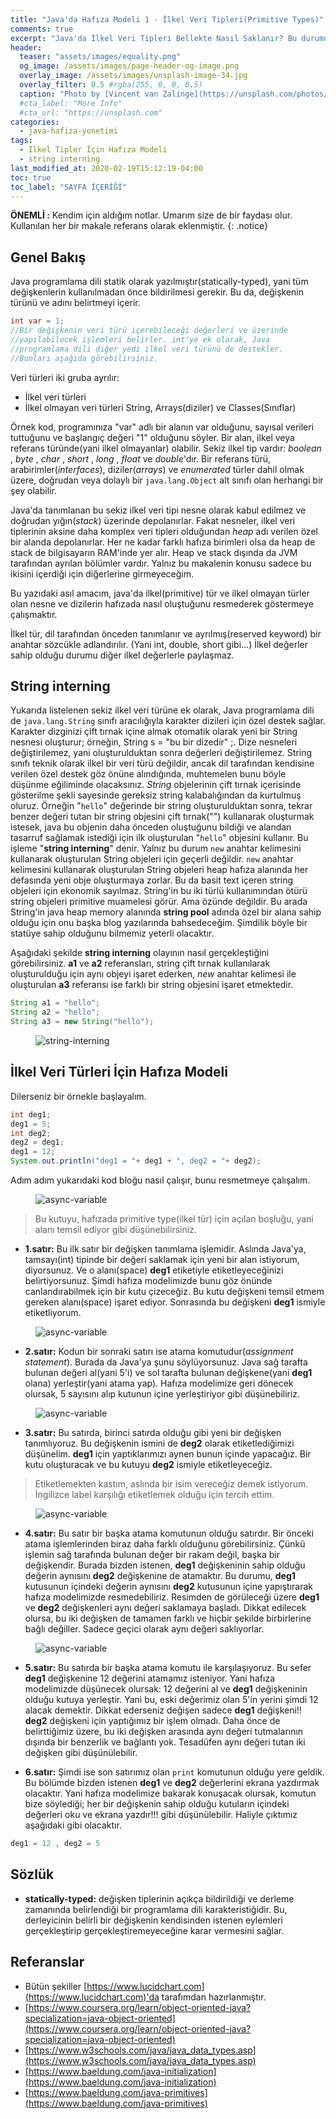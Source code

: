 ```yaml
---
title: "Java'da Hafıza Modeli 1 - İlkel Veri Tipleri(Primitive Types)"
comments: true
excerpt: "Java'da İlkel Veri Tipleri Bellekte Nasıl Saklanır? Bu durumun net anlaşılması için nasıl simüle edebiliriz? String interning nedir?"
header:
  teaser: "assets/images/equality.png"
  og_image: /assets/images/page-header-og-image.png
  overlay_image: /assets/images/unsplash-image-34.jpg
  overlay_filter: 0.5 #rgba(255, 0, 0, 0.5)
  caption: "Photo by [Vincent van Zalinge](https://unsplash.com/photos/vUNQaTtZeOo) on Unsplash"
  #cta_label: "More Info"
  #cta_url: "https://unsplash.com"
categories:
  - java-hafiza-yonetimi
tags:
  - İlkel Tipler İçin Hafıza Modeli
  - string interning
last_modified_at: 2020-02-19T15:12:19-04:00
toc: true
toc_label: "SAYFA İÇERİĞİ"
---
```




**ÖNEMLİ :** Kendim için aldığım notlar. Umarım size de bir faydası olur. Kullanılan her bir makale referans olarak eklenmiştir.
{: .notice}

## Genel Bakış

Java programlama dili statik olarak yazılmıştır(statically-typed), yani tüm değişkenlerin kullanılmadan önce bildirilmesi gerekir. Bu da, değişkenin türünü ve adını belirtmeyi içerir.

```java
int var = 1;
//Bir değişkenin veri türü içerebileceği değerleri ve üzerinde
//yapılabilecek işlemleri belirler. int'ye ek olarak, Java
//programlama dili diğer yedi ilkel veri türünü de destekler.
//Bunları aşağıda görebilirsiniz.
```

Veri türleri iki gruba ayrılır:
* İlkel veri türleri
* İlkel olmayan veri türleri String, Arrays(diziler) ve Classes(Sınıflar)

Örnek kod, programınıza "var" adlı bir alanın var olduğunu, sayısal verileri tuttuğunu ve başlangıç ​​değeri "1" olduğunu söyler. Bir alan, ilkel veya referans türünde(yani ilkel olmayanlar) olabilir. Sekiz ilkel tip vardır: *boolean* , *byte* , *char* , *short* , *long* , *float* ve *double*'dır. Bir referans türü, arabirimler(*interfaces*), diziler(*arrays*) ve *enumerated* türler dahil olmak üzere, doğrudan veya dolaylı bir `java.lang.Object` alt sınıfı olan herhangi bir şey olabilir.

Java'da tanımlanan bu sekiz ilkel veri tipi nesne olarak kabul edilmez ve doğrudan yığın(*stack*) üzerinde depolanırlar. Fakat nesneler, ilkel veri tiplerinin aksine daha komplex veri tipleri olduğundan *heap* adı verilen özel bir alanda depolanırlar. Her ne kadar farklı hafıza birimleri olsa da heap de stack de bilgisayarın RAM'inde yer alır. Heap ve stack dışında da JVM tarafından ayrılan bölümler vardır. Yalnız bu makalenin konusu sadece bu ikisini içerdiği için diğerlerine girmeyeceğim.

Bu yazıdaki asıl amacım, java'da ilkel(primitive) tür ve ilkel olmayan türler olan nesne ve dizilerin hafızada nasıl oluştuğunu resmederek göstermeye çalışmaktır.

İlkel tür, dil tarafından önceden tanımlanır ve ayrılmış(reserved keyword) bir anahtar sözcükle adlandırılır. (Yani int, double, short gibi...) İlkel değerler sahip olduğu durumu diğer ilkel değerlerle paylaşmaz.

## String interning

Yukarıda listelenen sekiz ilkel veri türüne ek olarak, Java programlama dili de `java.lang.String` sınıfı aracılığıyla karakter dizileri için özel destek sağlar. Karakter dizginizi çift tırnak içine almak otomatik olarak yeni bir String nesnesi oluşturur; örneğin, String s = "bu bir dizedir" ;. Dize nesneleri değiştirilemez, yani oluşturulduktan sonra değerleri değiştirilemez. String sınıfı teknik olarak ilkel bir veri türü değildir, ancak dil tarafından kendisine verilen özel destek göz önüne alındığında, muhtemelen bunu böyle düşünme eğiliminde olacaksınız. *String* objelerinin çift tırnak içerisinde gösterilme şekli sayesinde gereksiz string kalabalığından da kurtulmuş oluruz. Örneğin "`hello`" değerinde bir string oluşturulduktan sonra, tekrar benzer değeri tutan bir string objesini çift tırnak("") kullanarak oluşturmak istesek, java bu objenin daha önceden oluştuğunu bildiği ve alandan tasarruf sağlamak istediği için ilk oluşturulan "`hello`" objesini kullanır. Bu işleme "**string interning**" denir. Yalnız bu durum `new` anahtar kelimesini kullanarak oluşturulan String objeleri için geçerli değildir. `new` anahtar kelimesini kullanarak oluşturulan String objeleri heap hafıza alanında her defasında yeni obje oluşturmaya zorlar. Bu da basit text içeren string objeleri için ekonomik sayılmaz. String'in bu iki türlü kullanımından ötürü string objeleri primitive muamelesi görür. Ama özünde değildir. Bu arada String'in java heap memory alanında **string pool** adında özel bir alana sahip olduğu için onu başka blog yazılarında bahsedeceğim. Şimdilik böyle bir statüye sahip olduğunu bilmemiz yeterli olacaktır.

Aşağıdaki şekilde **string interning** olayının nasıl gerçekleştiğini görebilirsiniz. **a1** ve **a2** referansları, string çift tırnak kullanılarak oluşturulduğu için aynı objeyi işaret ederken, *new* anahtar kelimesi ile oluşturulan **a3** referansı ise farklı bir string objesini işaret etmektedir.

```java
String a1 = "hello";
String a2 = "hello";
String a3 = new String("hello");
```

<figure style="width: 150px" class="align-center">
  <img src="{{ site.url }}{{ site.baseurl }}/assets/images/2020-02-29-Java-memory-models-primitive-types/string-interning.png" alt="string-interning">
  <figcaption></figcaption>
</figure>

## İlkel Veri Türleri İçin Hafıza Modeli

Dilerseniz bir örnekle başlayalım.

```java
int deg1;
deg1 = 5;
int deg2;
deg2 = deg1;
deg1 = 12;  
System.out.println("deg1 = "+ deg1 + ", deg2 = "+ deg2);
```

Adım adım yukarıdaki kod bloğu nasıl çalışır, bunu resmetmeye çalışalım.

<!-- 1.variable declaration: Draw a box and label it with the variable's name -->

<figure style="width: 150px" class="align-center">
  <img src="{{ site.url }}{{ site.baseurl }}/assets/images/2020-02-29-Java-memory-models-primitive-types/deg1.png" alt="async-variable">
  <figcaption></figcaption>
</figure>

> Bu kutuyu, hafızada primitive type(ilkel tür) için açılan boşluğu, yani alanı temsil ediyor gibi düşünebilirsiniz.

* **1.satır:** Bu ilk satır bir değişken tanımlama işlemidir. Aslında Java'ya, tamsayı(int) tipinde bir değeri saklamak için yeni bir alan istiyorum, diyorsunuz. Ve o alanı(space) **deg1** etiketiyle etiketleyeceğinizi belirtiyorsunuz. Şimdi hafıza modelimizde bunu göz önünde canlandırabilmek için bir kutu çizeceğiz. Bu kutu değişkeni temsil etmem gereken alanı(space) işaret ediyor. Sonrasında bu değişkeni **deg1** ismiyle etiketliyorum.

<!-- 2.variable assignment: put the value of the right hand side(RHS) into the box for the variable on the left hand side(LHS). -->

<figure style="width: 250px" class="align-center">
  <img src="{{ site.url }}{{ site.baseurl }}/assets/images/2020-02-29-Java-memory-models-primitive-types/deg1-2.png" alt="async-variable">
  <figcaption></figcaption>
</figure>

* **2.satır:** Kodun bir sonraki satırı ise atama komutudur(*assignment statement*). Burada da Java'ya şunu söylüyorsunuz. Java sağ tarafta bulunan değeri al(yani 5'i) ve sol tarafta bulunan değişkene(yani **deg1** olana) yerleştir(yani atama yap). Hafıza modelimize geri dönecek olursak, 5 sayısını alıp kutunun içine yerleştiriyor gibi düşünebiliriz.

<figure style="width: 150px" class="align-center">
  <img src="{{ site.url }}{{ site.baseurl }}/assets/images/2020-02-29-Java-memory-models-primitive-types/deg2.png" alt="async-variable">
  <figcaption></figcaption>
</figure>

* **3.satır:** Bu satırda, birinci satırda olduğu gibi yeni bir değişken tanımlıyoruz. Bu değişkenin ismini de **deg2** olarak etiketlediğimizi düşünelim. **deg1** için yaptıklarımızı aynen bunun içinde yapacağız. Bir kutu oluşturacak ve bu kutuyu **deg2** ismiyle etiketleyeceğiz.
> Etiketlemekten kastım, aslında bir isim vereceğiz demek istiyorum. İngilizce label karşılığı etiketlemek olduğu için tercih ettim.

<figure style="width: 250px" class="align-center">
  <img src="{{ site.url }}{{ site.baseurl }}/assets/images/2020-02-29-Java-memory-models-primitive-types/deg2-2.png" alt="async-variable">
  <figcaption></figcaption>
</figure>

* **4.satır:** Bu satır bir başka atama komutunun olduğu satırdır. Bir önceki atama işlemlerinden biraz daha farklı olduğunu görebilirsiniz. Çünkü işlemin sağ tarafında bulunan değer bir rakam değil, başka bir değişkendir. Burada bizden istenen, **deg1** değişkeninin sahip olduğu değerin aynısını **deg2** değişkenine de atamaktır. Bu durumu, **deg1** kutusunun içindeki değerin aynısını **deg2** kutusunun içine yapıştırarak  hafıza modelimizde resmedebiliriz. Resimden de görüleceği üzere **deg1** ve **deg2** değişkenleri aynı değeri saklamaya başladı. Dikkat edilecek olursa, bu iki değişken de tamamen farklı ve hiçbir şekilde birbirlerine bağlı değiller. Sadece geçici olarak aynı değeri saklıyorlar.

<figure style="width: 250px" class="align-center">
  <img src="{{ site.url }}{{ site.baseurl }}/assets/images/2020-02-29-Java-memory-models-primitive-types/deg1-3.png" alt="async-variable">
  <figcaption></figcaption>
</figure>

* **5.satır:** Bu satırda bir başka atama komutu ile karşılaşıyoruz. Bu sefer **deg1** değişkenine 12 değerini atamamız isteniyor.
Yani hafıza modelimizde düşünecek olursak: 12 değerini al ve **deg1** değişkeninin olduğu kutuya yerleştir. Yani bu, eski değerimiz olan 5'in yerini şimdi 12 alacak demektir. Dikkat ederseniz değişen sadece **deg1** değişkeni!! **deg2** değişkeni için yaptığımız bir işlem olmadı. Daha önce de belirttiğimiz üzere, bu iki değişken arasında aynı değeri tutmalarının dışında bir benzerlik ve bağlantı yok. Tesadüfen aynı değeri tutan iki değişken gibi düşünülebilir.  

* **6.satır:** Şimdi ise son satırımız olan `print` komutunun olduğu yere geldik. Bu bölümde bizden istenen **deg1** ve **deg2** değerlerini ekrana yazdırmak olacaktır. Yani hafıza modelimize bakarak konuşacak olursak, komutun bize söylediği; her bir değişkenin sahip olduğu kutuların içindeki değerleri oku ve ekrana yazdır!!! gibi düşünülebilir. Haliyle çıktımız aşağıdaki gibi olacaktır.

```java
deg1 = 12 , deg2 = 5
```

## Sözlük

* **statically-typed:** değişken tiplerinin açıkça bildirildiği ve derleme zamanında belirlendiği bir programlama dili karakteristiğidir. Bu, derleyicinin belirli bir değişkenin kendisinden istenen eylemleri gerçekleştirip gerçekleştiremeyeceğine karar vermesini sağlar.


## Referanslar

* Bütün şekiller [https://www.lucidchart.com](https://www.lucidchart.com)'da tarafımdan hazırlanmıştır.
* [https://www.coursera.org/learn/object-oriented-java?specialization=java-object-oriented](https://www.coursera.org/learn/object-oriented-java?specialization=java-object-oriented)
* [https://www.w3schools.com/java/java_data_types.asp](https://www.w3schools.com/java/java_data_types.asp)
* [https://www.baeldung.com/java-initialization](https://www.baeldung.com/java-initialization)
* [https://www.baeldung.com/java-primitives](https://www.baeldung.com/java-primitives)
